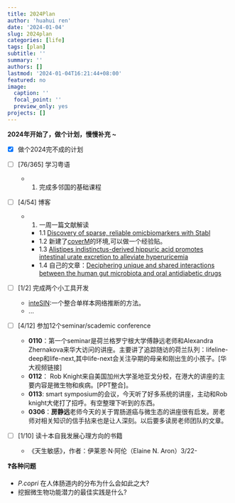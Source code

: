 ```yaml
---
title: 2024Plan
author: 'huahui ren'
date: '2024-01-04'
slug: 2024plan
categories: [life]
tags: [plan]
subtitle: ''
summary: ''
authors: []
lastmod: '2024-01-04T16:21:44+08:00'
featured: no
image: 
  caption: ''
  focal_point: ''
  preview_only: yes
projects: []
---
```



**2024年开始了，做个计划，慢慢补充 ~**

- [x] 做个2024完不成的计划
- [ ] [76/365] 学习粤语

  - 1. 完成多邻国的基础课程

- [ ] [4/54] 博客

  - 1. 一周一篇文献解读
    - 1.1 [Discovery of sparse, reliable omicbiomarkers with Stabl](https://huahui.netlify.app/post/discovery-of-sparse-reliable-omic-biomarkers-with-stab/)
    - 1.2 新建了[coverM](https://github.com/wwood/CoverM)的环境,可以做一个经验贴。
    - 1.3 [Alistipes indistinctus-derived hippuric acid promotes intestinal urate excretion to alleviate hyperuricemia](https://huahui.netlify.app/post/2024-03-01-alistipes-indistinctus/)
    - 1.4 自己的文章：[Deciphering unique and shared interactions between the human gut microbiota and oral antidiabetic drugs](https://doi.org/10.1002/imt2.179)

- [ ] [1/2] 完成两个小工具开发
      
  -  [inteSIN](https://github.com/rusher321/inteSIN):一个整合单样本网络推断的方法。
  -  ...
  
- [ ] [4/12] 参加12个seminar/scademic conference
  -   **0110**：第一个seminar是荷兰格罗宁根大学傅静远老师和Alexandra Zhernakova来华大访问的讲座。主要讲了追踪随访的荷兰队列：lifeline-deep和life-next,其中life-next会关注孕期的母亲和刚出生的小孩子。[华大视频链接]
  -   **0112**： Rob Knight来自美国加州大学圣地亚戈分校，在港大的讲座的主要内容是微生物和疾病。[PPT整合]。
  -   **0113**: smart symposium的会议，今天听了好多系统的讲座，主动和Rob knight大佬打了招呼。有空整理下听到的东西。
  -   **0306**：**房静远**老师今天的关于胃肠道癌与微生态的讲座很有启发。房老师对相关知识的信手拈来也是让人深刻。以后要多读房老师团队的文章。 

- [ ] [1/10] 读十本自我发展心理方向的书籍
  - 《天生敏感》，作者：伊莱恩·N·阿伦（Elaine N. Aron）3/22-

**:question:各种问题**
- *P.copri* 在人体肠道内的分布为什么会如此之大?
- 挖掘微生物功能潜力的最佳实践是什么?



  
